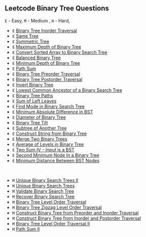 ## Leetcode Binary Tree Questions

`E` - Easy, `M` - Medium , `H` - Hard,

* `E` [Binary Tree Inorder Traversal](lc_94_inorder_traversal/inorder_traversal.py)
* `E` [Same Tree](lc_100_same_tree/same_tree.py)
* `E` [Symmetric Tree](lc_101_symmetric_tree/symmetric_tree.py)
* `E` [Maximum Depth of Binary Tree](lc_104_max_depth_of_binary_tree/max_depth_of_binary_tree.py)
* `E` [Convert Sorted Array to Binary Search Tree](lc_108_converted_sorted_array_to_bst/converted_sorted_array_to_bst.py)
* `E` [Balanced Binary Tree](lc_110_balanced_binary_tree/balanced_binary_tree.py)
* `E` [Minimum Depth of Binary Tree](lc_111_min_depth_of_binary_tree/min_depth_of_binary_tree.py)
* `E` [Path Sum](lc_112_path_sum/path_sum.py)
* `E` [Binary Tree Preorder Traversal](lc_144_preorder_traversal/preorder_traversal.py)
* `E` [Binary Tree Postorder Traversal](lc_145_postorder_traversal/postorder_traversal.py)
* `E` [Invert Binary Tree](lc_226_invert_binary_tree/invert_binary_tree.py)
* `E` [Lowest Common Ancestor of a Binary Search Tree](lc_235_lca_of_binary_search_tree/lca_bst.py)
* `E` [Binary Tree Paths](lc_257_binary_tree_paths/lca_binary_tree_pathsbst.py)
* `E` [Sum of Left Leaves](lc_404_sum_of_left_leaves/sum_of_left_leaves.py)
* `E` [Find Mode in Binary Search Tree](lc_501_find_mode_in_bst/find_mode_in_bst.py)
* `E` [Minimum Absolute Difference in BST](lc_530_minimum_absolute_diff_in_bst/min_absolute_diff_in_bst.py)
* `E` [Diameter of Binary Tree](lc_543_diameter_of_a_tree/tree_diameter.py)
* `E` [Binary Tree Tilt ](lc_563_binary_tree_tilt/binary_tree_tilt.py)
* `E` [Subtree of Another Tree ](lc_572_subtree_of_another_tree/subtree_of_another_tree.py)
* `E` [Construct String from Binary Tree ](lc_606_construct_string_from_tree/construct_string_from_tree.py)
* `E` [Merge Two Binary Trees ](lc_617_merge_two_binary_trees/merge_two_binary_trees.py)
* `E` [Average of Levels in Binary Tree ](lc_637_average_of_levels_in_binary_tree/average_of_levels_in_binary_tree.py)
* `E` [Two Sum IV - Input is a BST ](lc_653_two_sum_IV/two_sum.py)
* `E` [Second Minimum Node In a Binary Tree ](lc_671_second_minimum_node_in_binary_tree/second_minimum_node_in_binary_tree.py)
* `E` [Minimum Distance Between BST Nodes](lc_783_min_distance_between_bst_nodes/min_distance_between_bst_nodes.py)

<br>

* `M` [Unique Binary Search Trees II](lc_95_unique_binary_search_trees_II/unique_binary_search_trees.py)
* `M` [Unique Binary Search Trees](lc_96_unique_binary_search_trees/unique_binary_search_trees.py)
* `M` [Validate Binary Search Tree](lc_98_validate_binary_search_tree/validate_binary_search_tree.py)
* `M` [Recover Binary Search Tree](lc_99_recover_binary_search_trees/recover_binary_search_trees.py)
* `M` [Binary Tree Level Order Traversal](lc_102_binary_tree_level_order_traversal/binary_tree_level_order_traversal.py)
* `M` [Binary Tree Zigzag Level Order Traversal](lc_103_binary_tree_zigzag_level_order_traversal/binary_tree_zigzag_level_order_traversal.py)
* `M` [Construct Binary Tree from Preorder and Inorder Traversal ](lc_105_construct_binary_tree_from_preorder_inorder_traversal/construct_binary_tree_from_preorder_inorder_traversal.py)
* `M` [Construct Binary Tree from Inorder and Postorder Traversal](lc_106_construct_binary_tree_from_inorder_postorder_traversal/construct_binary_tree_from_inorder_postorder_traversal.py)
* `M` [Binary Tree Level Order Traversal II](lc_107_binary_tree_level_order_traversal_II/binary_tree_level_order_traversal.py)
* `M` [Path Sum II](lc_113_path_sum_II/path_sum.py)